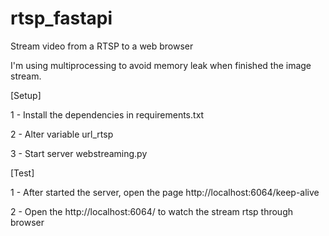 # rtsp_fastapi

Stream video from a RTSP to a web browser

I'm using multiprocessing to avoid memory leak when finished the  image stream.

[Setup]

1 - Install the dependencies in requirements.txt

2 - Alter variable url_rtsp

3 - Start server webstreaming.py

[Test]

1 - After started the server, open the page http://localhost:6064/keep-alive

2 - Open the http://localhost:6064/ to watch the stream rtsp through browser
